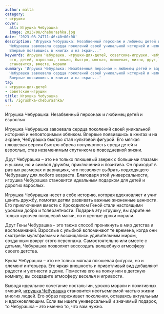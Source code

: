 ```yaml
---
author: malta
category:
- игрушки
cover:
  alt: Игрушка Чебурашка
  image: 2023/08/cheburashka.jpg
date: '2023-08-24T11:46:40+00:00'
description: 'Игрушка Чебурашка: Незабвенный персонаж и любимец детей и взрослых Игрушка
  Чебурашка завоевала сердца поколений своей уникальной историей и неповторимым обликом.
  Впервые появившись в книгах и на экран...'
keywords: Игрушка Чебурашка, игрушки-для-детей, советские-игрушки, чебурашка, игрушка,
  это, детей, взрослых, только, быстро, мягкая, плюшевая, жизни, друг, позволяет,
  становится, вместе, морали
summary: 'Игрушка Чебурашка: Незабвенный персонаж и любимец детей и взрослых Игрушка
  Чебурашка завоевала сердца поколений своей уникальной историей и неповторимым обликом.
  Впервые появившись в книгах и на экран...'
tag:
- игрушки-для-детей
- советские-игрушки
title: Игрушка Чебурашка
url: /igrushka-cheburashka/
---
```


Игрушка Чебурашка: Незабвенный персонаж и любимец детей и взрослых

Игрушка Чебурашка завоевала сердца поколений своей уникальной историей и неповторимым обликом. Впервые появившись в книгах и на экране, Чебурашка быстро стал культовой фигурой. Его мягкая плюшевая версия быстро обрела популярность среди детей и взрослых, став незаменимым спутником в повседневной жизни.

Друг Чебурашка – это не только плюшевый зверек с большими глазами и ушами, но и символ дружбы, приключений и позитива. Он приходит в разных размерах и вариациях, что позволяет выбрать подходящего Чебурашку для любого возраста. Благодаря этой универсальности, игрушка Чебурашка становится идеальным подарком для детей и дорогих взрослых.

Игрушка Чебурашка несет в себе историю, которая вдохновляет и учит ценить дружбу, помогая детям развивать важные жизненные ценности. Его приключения вместе с Крокодилом Геной стали настоящими уроками добра и толерантности. Подарив эту игрушку, вы дарите не только кусочек плюшевой магии, но и ценные уроки морали.

Друг Гены Чебурашка – это также способ проникнуть в мир детства и воспоминаний. Взрослые с улыбкой вспоминают те времена, когда они смотрели мультфильмы и восхищались удивительным миром, созданным вокруг этого персонажа. Самостоятельно или вместе с детьми, Чебурашка позволяет воссоздать волшебную атмосферу своего детства.

Кукла Чебурашка – это не только мягкая плюшевая фигурка, но и элемент интерьера. Его яркая внешность и приветливый вид добавляют радости и уютности в доме. Поместив его на полку или в детскую комнату, вы создадите атмосферу веселья и игривости.

Выводя идеальное сочетание ностальгии, уроков морали и позитивных эмоций, [игрушка Чебурашка](https://souzmult.ru/) становится неотъемлемой частью жизни многих людей. Его образ переживает поколения, оставаясь актуальным и вдохновляющим. Если вы ищете универсальный и значимый подарок, то Чебурашка – это именно то, что вам нужно.